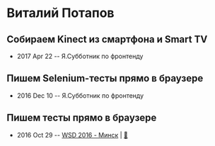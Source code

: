 # Виталий Потапов

## Собираем Kinect из смартфона и Smart TV
- 2017 Apr 22 -- Я.Субботник по фронтенду    
## Пишем Selenium-тесты прямо в браузере
- 2016 Dec 10 -- Я.Субботник по фронтенду    
## Пишем тесты прямо в браузере
- 2016 Oct 29 -- [WSD 2016 - Минск](https://www.youtube.com/watch?v=vW4XCF8Kgfc)  | [:notebook:](https://wsd.events/2016/10/29/pres/autotester.pdf)  
